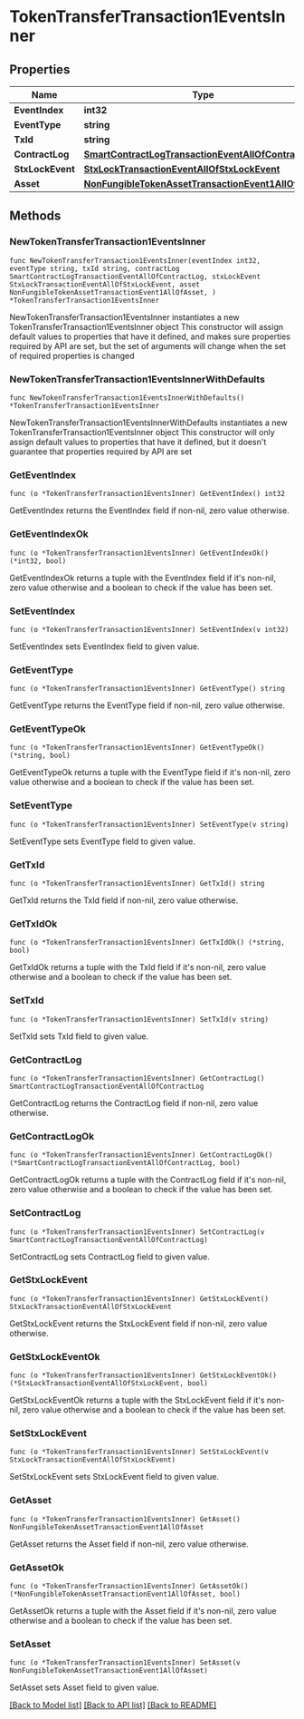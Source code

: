 # TokenTransferTransaction1EventsInner

## Properties

Name | Type | Description | Notes
------------ | ------------- | ------------- | -------------
**EventIndex** | **int32** |  | 
**EventType** | **string** |  | 
**TxId** | **string** |  | 
**ContractLog** | [**SmartContractLogTransactionEventAllOfContractLog**](SmartContractLogTransactionEventAllOfContractLog.md) |  | 
**StxLockEvent** | [**StxLockTransactionEventAllOfStxLockEvent**](StxLockTransactionEventAllOfStxLockEvent.md) |  | 
**Asset** | [**NonFungibleTokenAssetTransactionEvent1AllOfAsset**](NonFungibleTokenAssetTransactionEvent1AllOfAsset.md) |  | 

## Methods

### NewTokenTransferTransaction1EventsInner

`func NewTokenTransferTransaction1EventsInner(eventIndex int32, eventType string, txId string, contractLog SmartContractLogTransactionEventAllOfContractLog, stxLockEvent StxLockTransactionEventAllOfStxLockEvent, asset NonFungibleTokenAssetTransactionEvent1AllOfAsset, ) *TokenTransferTransaction1EventsInner`

NewTokenTransferTransaction1EventsInner instantiates a new TokenTransferTransaction1EventsInner object
This constructor will assign default values to properties that have it defined,
and makes sure properties required by API are set, but the set of arguments
will change when the set of required properties is changed

### NewTokenTransferTransaction1EventsInnerWithDefaults

`func NewTokenTransferTransaction1EventsInnerWithDefaults() *TokenTransferTransaction1EventsInner`

NewTokenTransferTransaction1EventsInnerWithDefaults instantiates a new TokenTransferTransaction1EventsInner object
This constructor will only assign default values to properties that have it defined,
but it doesn't guarantee that properties required by API are set

### GetEventIndex

`func (o *TokenTransferTransaction1EventsInner) GetEventIndex() int32`

GetEventIndex returns the EventIndex field if non-nil, zero value otherwise.

### GetEventIndexOk

`func (o *TokenTransferTransaction1EventsInner) GetEventIndexOk() (*int32, bool)`

GetEventIndexOk returns a tuple with the EventIndex field if it's non-nil, zero value otherwise
and a boolean to check if the value has been set.

### SetEventIndex

`func (o *TokenTransferTransaction1EventsInner) SetEventIndex(v int32)`

SetEventIndex sets EventIndex field to given value.


### GetEventType

`func (o *TokenTransferTransaction1EventsInner) GetEventType() string`

GetEventType returns the EventType field if non-nil, zero value otherwise.

### GetEventTypeOk

`func (o *TokenTransferTransaction1EventsInner) GetEventTypeOk() (*string, bool)`

GetEventTypeOk returns a tuple with the EventType field if it's non-nil, zero value otherwise
and a boolean to check if the value has been set.

### SetEventType

`func (o *TokenTransferTransaction1EventsInner) SetEventType(v string)`

SetEventType sets EventType field to given value.


### GetTxId

`func (o *TokenTransferTransaction1EventsInner) GetTxId() string`

GetTxId returns the TxId field if non-nil, zero value otherwise.

### GetTxIdOk

`func (o *TokenTransferTransaction1EventsInner) GetTxIdOk() (*string, bool)`

GetTxIdOk returns a tuple with the TxId field if it's non-nil, zero value otherwise
and a boolean to check if the value has been set.

### SetTxId

`func (o *TokenTransferTransaction1EventsInner) SetTxId(v string)`

SetTxId sets TxId field to given value.


### GetContractLog

`func (o *TokenTransferTransaction1EventsInner) GetContractLog() SmartContractLogTransactionEventAllOfContractLog`

GetContractLog returns the ContractLog field if non-nil, zero value otherwise.

### GetContractLogOk

`func (o *TokenTransferTransaction1EventsInner) GetContractLogOk() (*SmartContractLogTransactionEventAllOfContractLog, bool)`

GetContractLogOk returns a tuple with the ContractLog field if it's non-nil, zero value otherwise
and a boolean to check if the value has been set.

### SetContractLog

`func (o *TokenTransferTransaction1EventsInner) SetContractLog(v SmartContractLogTransactionEventAllOfContractLog)`

SetContractLog sets ContractLog field to given value.


### GetStxLockEvent

`func (o *TokenTransferTransaction1EventsInner) GetStxLockEvent() StxLockTransactionEventAllOfStxLockEvent`

GetStxLockEvent returns the StxLockEvent field if non-nil, zero value otherwise.

### GetStxLockEventOk

`func (o *TokenTransferTransaction1EventsInner) GetStxLockEventOk() (*StxLockTransactionEventAllOfStxLockEvent, bool)`

GetStxLockEventOk returns a tuple with the StxLockEvent field if it's non-nil, zero value otherwise
and a boolean to check if the value has been set.

### SetStxLockEvent

`func (o *TokenTransferTransaction1EventsInner) SetStxLockEvent(v StxLockTransactionEventAllOfStxLockEvent)`

SetStxLockEvent sets StxLockEvent field to given value.


### GetAsset

`func (o *TokenTransferTransaction1EventsInner) GetAsset() NonFungibleTokenAssetTransactionEvent1AllOfAsset`

GetAsset returns the Asset field if non-nil, zero value otherwise.

### GetAssetOk

`func (o *TokenTransferTransaction1EventsInner) GetAssetOk() (*NonFungibleTokenAssetTransactionEvent1AllOfAsset, bool)`

GetAssetOk returns a tuple with the Asset field if it's non-nil, zero value otherwise
and a boolean to check if the value has been set.

### SetAsset

`func (o *TokenTransferTransaction1EventsInner) SetAsset(v NonFungibleTokenAssetTransactionEvent1AllOfAsset)`

SetAsset sets Asset field to given value.



[[Back to Model list]](../README.md#documentation-for-models) [[Back to API list]](../README.md#documentation-for-api-endpoints) [[Back to README]](../README.md)


